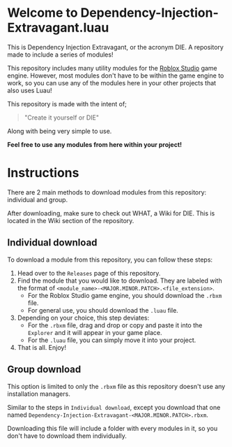 # Welcome to Dependency-Injection-Extravagant.luau

This is Dependency Injection Extravagant, or the acronym DIE. A repository made to include a series of modules!

This repository includes many utility modules for the [Roblox Studio](https://create.roblox.com/docs/studio/setup) game engine. However, most modules don't have to be within the game engine to work, so you can use any of the modules here in your other projects that also uses Luau!

This repository is made with the intent of;
> "Create it yourself or DIE"

Along with being very simple to use.

**Feel free to use any modules from here within your project!**

# Instructions

There are 2 main methods to download modules from this repository: individual and group.

After downloading, make sure to check out WHAT, a Wiki for DIE. This is located in the Wiki section of the repository.

## Individual download

To download a module from this repository, you can follow these steps:

1. Head over to the `Releases` page of this repository.
2. Find the module that you would like to download. They are labeled with the format of `<module_name>-<MAJOR.MINOR.PATCH>.<file_extension>`.
	- For the Roblox Studio game engine, you should download the `.rbxm` file.
	- For general use, you should download the `.luau` file.
3. Depending on your choice, this step deviates:
	- For the `.rbxm` file, drag and drop or copy and paste it into the `Explorer` and it will appear in your game place.
	- For the `.luau` file, you can simply move it into your project.
4. That is all. Enjoy!

## Group download

This option is limited to only the `.rbxm` file as this repository doesn't use any installation managers.

Similar to the steps in `Individual download`, except you download that one named `Dependency-Injection-Extravagant-<MAJOR.MINOR.PATCH>.rbxm`.

Downloading this file will include a folder with every modules in it, so you don't have to download them individually.
